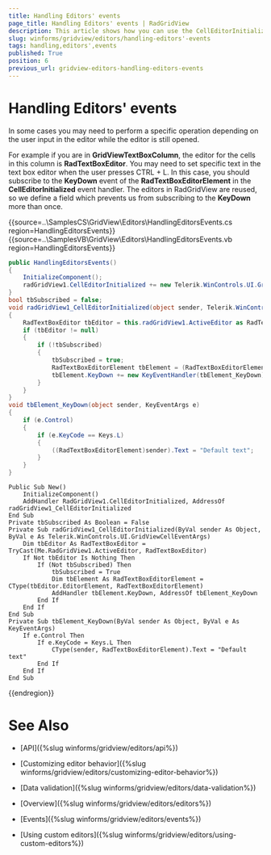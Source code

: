 ```yaml
---
title: Handling Editors' events
page_title: Handling Editors' events | RadGridView
description: This article shows how you can use the CellEditorInitialized event handler to access the active editor.
slug: winforms/gridview/editors/handling-editors'-events
tags: handling,editors',events
published: True
position: 6
previous_url: gridview-editors-handling-editors-events
---
```


# Handling Editors' events

In some cases you may need to perform a specific operation depending on the user input in the editor while the editor is still opened.

For example if you are in __GridViewTextBoxColumn__, the editor for the cells in this column is __RadTextBoxEditor__. You may need to set specific text in the text box editor when the user presses CTRL + L. In this case, you should subscribe to the __KeyDown__ event of the __RadTextBoxEditorElement__ in the __CellEditorInitialized__ event handler. The editors in RadGridView are reused, so we define a field which prevents us from subscribing to the __KeyDown__ more than once.

{{source=..\SamplesCS\GridView\Editors\HandlingEditorsEvents.cs region=HandlingEditorsEvents}} 
{{source=..\SamplesVB\GridView\Editors\HandlingEditorsEvents.vb region=HandlingEditorsEvents}} 

````C#
public HandlingEditorsEvents()
{
    InitializeComponent();
    radGridView1.CellEditorInitialized += new Telerik.WinControls.UI.GridViewCellEventHandler(radGridView1_CellEditorInitialized);
}
bool tbSubscribed = false;
void radGridView1_CellEditorInitialized(object sender, Telerik.WinControls.UI.GridViewCellEventArgs e)
{
    RadTextBoxEditor tbEditor = this.radGridView1.ActiveEditor as RadTextBoxEditor;
    if (tbEditor != null)
    {
        if (!tbSubscribed)
        {
            tbSubscribed = true;
            RadTextBoxEditorElement tbElement = (RadTextBoxEditorElement)tbEditor.EditorElement;
            tbElement.KeyDown += new KeyEventHandler(tbElement_KeyDown);
        }
    }
}
void tbElement_KeyDown(object sender, KeyEventArgs e)
{
    if (e.Control)
    {
        if (e.KeyCode == Keys.L)
        {
            ((RadTextBoxEditorElement)sender).Text = "Default text";
        }
    }
}

````
````VB.NET
Public Sub New()
    InitializeComponent()
    AddHandler RadGridView1.CellEditorInitialized, AddressOf radGridView1_CellEditorInitialized
End Sub
Private tbSubscribed As Boolean = False
Private Sub radGridView1_CellEditorInitialized(ByVal sender As Object, ByVal e As Telerik.WinControls.UI.GridViewCellEventArgs)
    Dim tbEditor As RadTextBoxEditor = TryCast(Me.RadGridView1.ActiveEditor, RadTextBoxEditor)
    If Not tbEditor Is Nothing Then
        If (Not tbSubscribed) Then
            tbSubscribed = True
            Dim tbElement As RadTextBoxEditorElement = CType(tbEditor.EditorElement, RadTextBoxEditorElement)
            AddHandler tbElement.KeyDown, AddressOf tbElement_KeyDown
        End If
    End If
End Sub
Private Sub tbElement_KeyDown(ByVal sender As Object, ByVal e As KeyEventArgs)
    If e.Control Then
        If e.KeyCode = Keys.L Then
            CType(sender, RadTextBoxEditorElement).Text = "Default text"
        End If
    End If
End Sub

````

{{endregion}}

# See Also

* [API]({%slug winforms/gridview/editors/api%})

* [Customizing editor behavior]({%slug winforms/gridview/editors/customizing-editor-behavior%})

* [Data validation]({%slug winforms/gridview/editors/data-validation%})

* [Overview]({%slug winforms/gridview/editors/editors%})

* [Events]({%slug winforms/gridview/editors/events%})

* [Using custom editors]({%slug winforms/gridview/editors/using-custom-editors%})

